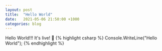 ```yaml
---
layout: post
title:  "Hello World"
date:   2021-05-06 21:50:00 +1000
categories: blog
---
```


Hello World!!! It's live! 👋
{% highlight csharp %}
Console.WriteLine("Hello World");
{% endhighlight %}
